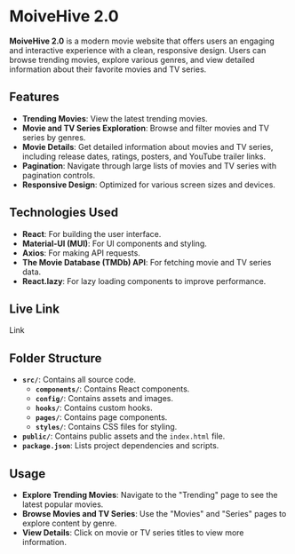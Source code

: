 # MoiveHive 2.0

**MoiveHive 2.0** is a modern movie website that offers users an engaging and interactive experience with a clean, responsive design. Users can browse trending movies, explore various genres, and view detailed information about their favorite movies and TV series.

## Features

- **Trending Movies**: View the latest trending movies.
- **Movie and TV Series Exploration**: Browse and filter movies and TV series by genres.
- **Movie Details**: Get detailed information about movies and TV series, including release dates, ratings, posters, and YouTube trailer links.
- **Pagination**: Navigate through large lists of movies and TV series with pagination controls.
- **Responsive Design**: Optimized for various screen sizes and devices.

## Technologies Used

- **React**: For building the user interface.
- **Material-UI (MUI)**: For UI components and styling.
- **Axios**: For making API requests.
- **The Movie Database (TMDb) API**: For fetching movie and TV series data.
- **React.lazy**: For lazy loading components to improve performance.

## Live Link

Link

## Folder Structure

- **`src/`**: Contains all source code.
  - **`components/`**: Contains React components.
  - **`config/`**: Contains assets and images.
  - **`hooks/`**: Contains custom hooks.
  - **`pages/`**: Contains page components.
  - **`styles/`**: Contains CSS files for styling.
- **`public/`**: Contains public assets and the `index.html` file.
- **`package.json`**: Lists project dependencies and scripts.

## Usage

- **Explore Trending Movies**: Navigate to the "Trending" page to see the latest popular movies.
- **Browse Movies and TV Series**: Use the "Movies" and "Series" pages to explore content by genre.
- **View Details**: Click on movie or TV series titles to view more information.
